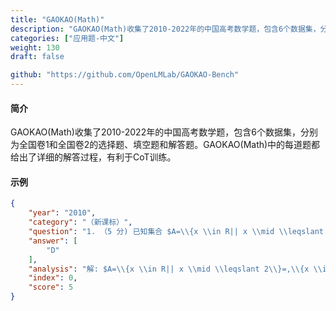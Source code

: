 ```yaml
---
title: "GAOKAO(Math)"
description: "GAOKAO(Math)收集了2010-2022年的中国高考数学题，包含6个数据集，分别为全国卷1和全国卷2的选择题、填空题和解答题。GAOKAO(Math)中的每道题都给出了详细的解答过程，有利于CoT训练。"
categories: ["应用题-中文"]
weight: 130
draft: false

github: "https://github.com/OpenLMLab/GAOKAO-Bench"
---
```


#### 简介

GAOKAO(Math)收集了2010-2022年的中国高考数学题，包含6个数据集，分别为全国卷1和全国卷2的选择题、填空题和解答题。GAOKAO(Math)中的每道题都给出了详细的解答过程，有利于CoT训练。

#### 示例

```json
{
    "year": "2010",
    "category": "（新课标）",
    "question": "1. （5 分) 已知集合 $A=\\{x \\in R|| x \\mid \\leqslant 2\\}\\}, B=\\{x \\in Z \\mid \\sqrt{x} \\leqslant 4\\}$, 则 $A \\cap B=(\\quad$ ）\nA. $(0,2)$\nB. $[0,2]$\nC. $\\{0,2\\}$\nD. $\\{0,1,2\\}$\n",
    "answer": [
        "D"
    ],
    "analysis": "解: $A=\\{x \\in R|| x \\mid \\leqslant 2\\}=,\\{x \\in R \\mid-2 \\leqslant x \\leqslant 2\\}$,\n\n$B=\\{x \\in Z \\mid \\sqrt{x} \\leqslant 4\\}=\\{x \\in Z \\mid 0 \\leqslant x \\leqslant 16\\}$\n\n故 $A \\cap B=\\{0,1,2\\}$.\n\n应选 D.\n",
    "index": 0,
    "score": 5
}
```